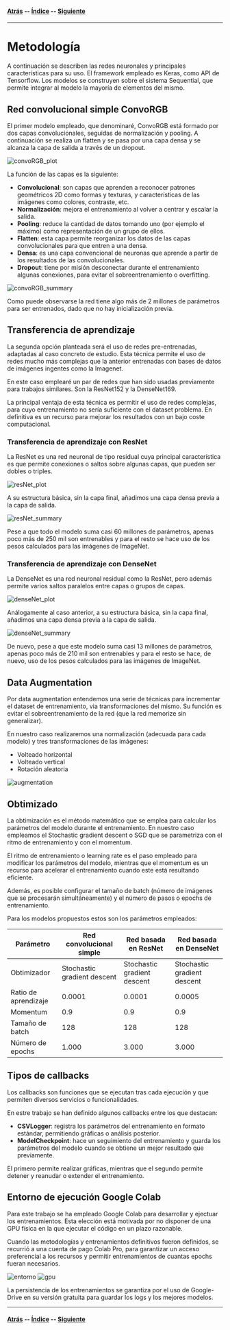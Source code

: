 #### [Atrás](introduccion.md) -- [Índice](index.md) -- [Siguiente](datos.md)
***

# Metodología

A continuación se describen las redes neuronales y principales características para su uso. El framework empleado es Keras, como API de Tensorflow. Los modelos se construyen sobre el sistema Sequential, que permite integrar al modelo la mayoría de elementos del mismo.

## Red convolucional simple ConvoRGB

El primer modelo empleado, que denominaré, ConvoRGB está formado por dos capas convolucionales, seguidas de normalización y pooling. A continuación se realiza un flatten y se pasa por una capa densa y se alcanza la capa de salida a través de un dropout.

![convoRGB_plot](convoRGB/convoRGB_plot.png)

La función de las capas es la siguiente:
- **Convolucional**: son capas que aprenden a reconocer patrones geométricos 2D como formas y texturas, y características de las imágenes como colores, contraste, etc.
- **Normalización**: mejora el entrenamiento al volver a centrar y escalar la salida.
- **Pooling**: reduce la cantidad de datos tomando uno (por ejemplo el máximo) como representación de un grupo de ellos.
- **Flatten**: esta capa permite reorganizar los datos de las capas convolucionales para que entren a una densa.
- **Densa**: es una capa convencional de neuronas que aprende a partir de los resultados de las convolucionales.
- **Dropout**: tiene por misión desconectar durante el entrenamiento algunas conexiones, para evitar el sobreentrenamiento o overfitting.

![convoRGB_summary](convoRGB/convoRGB_summary.png)

Como puede observarse la red tiene algo más de 2 millones de parámetros para ser entrenados, dado que no hay inicialización previa.

## Transferencia de aprendizaje

La segunda opción planteada será el uso de redes pre-entrenadas, adaptadas al caso concreto de estudio. Esta técnica permite el uso de redes mucho más complejas que la anterior entrenadas con bases de datos de imágenes ingentes como la Imagenet.

En este caso emplearé un par de redes que han sido usadas previamente para trabajos similares. Son la ResNet152 y la DenseNet169.

La principal ventaja de esta técnica es permitir el uso de redes complejas, para cuyo entrenamiento no sería suficiente con el dataset problema. En definitiva es un recurso para mejorar los resultados con un bajo coste computacional.

### Transferencia de aprendizaje con ResNet

La ResNet es una red neuronal de tipo residual cuya principal característica es que permite conexiones o saltos sobre algunas capas, que pueden ser dobles o triples.

![resNet_plot](resNet/resNet_plot.png)

A su estructura básica, sin la capa final, añadimos una capa densa previa a la capa de salida.

![resNet_summary](resNet/resNet_summary.png)

Pese a que todo el modelo suma casi 60 millones de parámetros, apenas poco más de 250 mil son entrenables y para el resto se hace uso de los pesos calculados para las imágenes de ImageNet.

### Transferencia de aprendizaje con DenseNet

La DenseNet es una red neuronal residual como la ResNet, pero además permite varios saltos paralelos entre capas o grupos de capas.

![denseNet_plot](denseNet/denseNet_plot.png)

Análogamente al caso anterior, a su estructura básica, sin la capa final, añadimos una capa densa previa a la capa de salida.

![denseNet_summary](denseNet/denseNet_summary.png)

De nuevo, pese a que este modelo suma casi 13 millones de parámetros, apenas poco más de 210 mil son entrenables y para el resto se hace, de nuevo, uso de los pesos calculados para las imágenes de ImageNet.

## Data Augmentation

Por data augmentation entendemos una serie de técnicas para incrementar el dataset de entrenamiento, via transformaciones del mismo. Su función es evitar el sobreentrenamiento de la red (que la red memorize sin generalizar).

En nuestro caso realizaremos una normalización (adecuada para cada modelo) y tres transformaciones de las imágenes:
- Volteado horizontal
- Volteado vertical
- Rotación aleatoria

![augmentation](metodologia/augmentation.png)

## Obtimizado

La obtimización es el método matemático que se emplea para calcular los parámetros del modelo durante el entrenamiento. En nuestro caso empleamos el Stochastic gradient descent o SGD que se parametriza con el ritmo de entrenamiento y con el momentum.

El ritmo de entrenamiento o learning rate es el paso empleado para modificar los parámetros del modelo, mientras que el momentum es un recurso para acelerar el entrenamiento cuando este está resultando eficiente.

Además, es posible configurar el tamaño de batch (número de imágenes que se procesarán simultáneamente) y el número de pasos o epochs de entrenamiento.

Para los modelos propuestos estos son los parámetros empleados:

| Parámetro | Red convolucional simple | Red basada en ResNet| Red basada en DenseNet |
| ------------- | ------------- | ------------- | ------------- |
| Obtimizador | Stochastic gradient descent | Stochastic gradient descent | Stochastic gradient descent |
| Ratio de aprendizaje | 0.0001 | 0.0001 | 0.0005 |
| Momentum | 0.9 | 0.9 | 0.9 |
| Tamaño de batch | 128 | 128 | 128 |
| Número de epochs | 1.000 | 3.000 | 3.000 |

## Tipos de callbacks

Los callbacks son funciones que se ejecutan tras cada ejecución y que permiten diversos servicios o funcionalidades.

En estre trabajo se han definido algunos callbacks entre los que destacan:
- **CSVLogger**: registra los parámetros del entrenamiento en formato estándar, permitiendo gráficas o análisis posterior.
- **ModelCheckpoint**: hace un seguimiento del entrenamiento y guarda los parámetros del modelo cuando se obtiene un mejor resultado que previamente.

El primero permite realizar gráficas, mientras que el segundo permite detener y reanudar o extender el entrenamiento.

## Entorno de ejecución Google Colab

Para este trabajo se ha empleado Google Colab para desarrollar y ejectuar los entrenamientos. Esta elección está motivada por no disponer de una GPU física en la que ejecutar el código en un plazo razonable.

Cuando las metodologías y entrenamientos definitivos fueron definidos, se recurrió a una cuenta de pago Colab Pro, para garantizar un acceso preferencial a los recursos y permitir entrenamientos de cuantas epochs fueran necesarios.

![entorno](colab/entorno.png)
![gpu](colab/gpu.png)

La persistencia de los entrenamientos se garantiza por el uso de Google-Drive en su versión gratuita para guardar los logs y los mejores modelos.

***
#### [Atrás](introduccion.md) -- [Índice](index.md) -- [Siguiente](datos.md)

